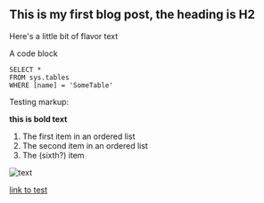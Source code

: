 ## This is my first blog post, the heading is H2

Here's a little bit of flavor text

A code block
 ```tsql
 SELECT *
 FROM sys.tables
 WHERE [name] = 'SomeTable'
 ```
 
Testing markup:

**this is bold text**

1. The first item in an ordered list
2. The second item in an ordered list
6. The (sixth?) item

 ![text](/Users/ray/Documents/GitHub/RaymndH.github.io/docs/assets/favicon-16x16.png)

[link to test](https://RaymndH.github.io/docs/plotly.html)

<script>
var theCanvas = document.getElementBy
</script>